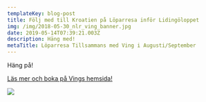```yaml
---
templateKey: blog-post
title: Följ med till Kroatien på Löparresa inför Lidingöloppet
img: /img/2018-05-30_nlr_ving_banner.jpg
date: 2019-05-14T07:39:21.003Z
description: Häng med!
metaTitle: Löparresa Tillsammans med Ving i Augusti/September
---
```

Häng på!



[Läs mer och boka på Vings hemsida!](https://www.ving.se/traningsresor/lopning/next-level-running)

![](/img/2018-05-30_nlr_ving_banner.jpg)
